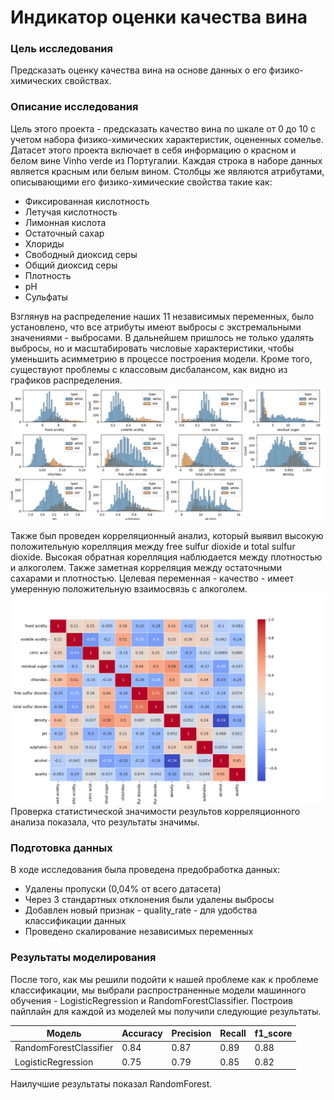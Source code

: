 # Индикатор оценки качества вина

### Цель исследования
Предсказать оценку качества вина на основе данных о его физико-химических свойствах.

### Описание исследования
Цель этого проекта - предсказать качество вина по шкале от 0 до 10 с учетом набора физико-химических характеристик, оцененных сомелье.
Датасет этого проекта включает в себя информацию о красном и белом вине Vinho verde из Португалии. Каждая строка в наборе данных является красным или белым вином. Столбцы же являются атрибутами, описывающими 
его физико-химические свойства такие как:  
- Фиксированная кислотность
- Летучая кислотность
- Лимонная кислота
- Остаточный сахар
- Хлориды
- Свободный диоксид серы
- Общий диоксид серы
- Плотность
- рН
- Сульфаты

Взглянув на распределение наших 11 независимых переменных, было установлено, что все атрибуты имеют выбросы с экстремальными значениями - выбросами. В дальнейшем пришлось не только удалять выбросы, но и масштабировать числовые характеристики, чтобы уменьшить асимметрию в процессе построения модели. Кроме того, существуют проблемы с классовым дисбалансом, как видно из графиков распределения.
![Изображение](https://github.com/MelnikDM/Netology/blob/36a75bfba9ec488cfbddd8967bbebb2d52f6cb6e/CRISP_DM/WIne_Quality/reports/histplot.png)

Также был проведен корреляционный анализ, который выявил высокую положительную корелляция между free sulfur dioxide и total sulfur dioxide. Высокая обратная корелляция наблюдается между плотностью и алкоголем. Также заметная корреляция между остаточными сахарами и плотностью. Целевая переменная - качество - имеет умеренную положительную взаимосвязь с алкоголем.
![Изображение](https://github.com/MelnikDM/Netology/blob/36a75bfba9ec488cfbddd8967bbebb2d52f6cb6e/CRISP_DM/WIne_Quality/reports/heatmap.png)
Проверка статистической значимости результов корреляционного анализа показала, что результаты значимы.

### Подготовка данных
В ходе исследования была проведена предобработка данных:
  - Удалены пропуски (0,04% от всего датасета)
  - Через 3 стандартных отклонения были удалены выбросы 
  - Добавлен новый признак - quality_rate - для удобства классификации данных
  - Проведено скалирование независимых переменных

### Результаты моделирования
После того, как мы решили подойти к нашей проблеме как к проблеме классификации, мы выбрали распространенные модели машинного обучения - LogisticRegression и RandomForestClassifier. Построив пайплайн для каждой из моделей мы получили следующие результаты.

|Модель|Accuracy|Precision|Recall|f1_score|
| ------ | ------ | ------ | ------ | ------ |
|RandomForestClassifier|0.84|0.87|0.89|0.88|
|LogisticRegression|0.75|0.79|0.85|0.82|

Наилучшие результаты показал RandomForest.
